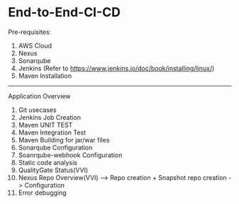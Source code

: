 # End-to-End-CI-CD

Pre-requisites:

1. AWS Cloud
2. Nexus
3. Sonarqube
4. Jenkins (Refer to https://www.jenkins.io/doc/book/installing/linux/)
5. Maven Installation

----------------------------------------------------------------------

Application Overview
1. Git usecases
2. Jenkins Job Creation
3. Maven UNIT TEST
4. Maven Integration Test
5. Maven Building for jar/war files
6. Sonarqube Configuration
7. Soanrqube-webhook Configuration
8. Static code analysis
9. QualityGate Status(VVI)
10. Nexus Repo Overview(VVI) --> Repo creation + Snapshot repo creation   -> Configuration
11. Error debugging